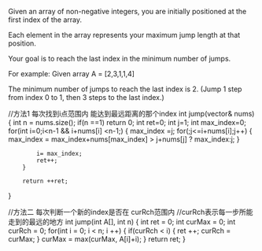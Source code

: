 Given an array of non-negative integers, you are initially positioned at the first index of the array.

Each element in the array represents your maximum jump length at that position.

Your goal is to reach the last index in the minimum number of jumps.

For example:
Given array A = [2,3,1,1,4]

The minimum number of jumps to reach the last index is 2. (Jump 1 step from index 0 to 1, then 3 steps to the last index.)

//方法1 每次找到i点范围内 能达到最远距离的那个index
int jump(vector<int>& nums) 
{
        int n = nums.size();
        if(n ==1) return 0;
        int ret=0;
        int j=1;
        int max_index=0;
        for(int i=0;i<n-1 && i+nums[i] <n-1;)
        {
            max_index =j;
            for(;j<=i+nums[i];j++)
            {
                max_index = max_index+nums[max_index] > j+nums[j] ? max_index:j;
            }
            
            i= max_index;
            ret++;
        }
        
        return ++ret;
}

//方法二  每次判断一个新的index是否在 curRch范围内
//curRch表示每一步所能走到的最远的地方
int jump(int A[], int n)
{
         int ret = 0;
        int curMax = 0;
        int curRch = 0;
        for(int i = 0; i < n; i ++)
        {
            if(curRch < i)
            {
                ret ++;
                curRch = curMax;
            }
            curMax = max(curMax, A[i]+i);
        }
        return ret;
}
